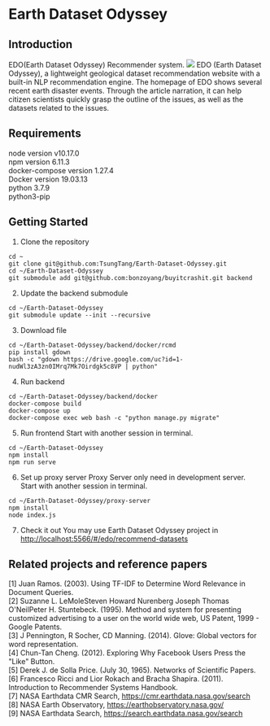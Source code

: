 # Earth Dataset Odyssey
## Introduction
EDO(Earth Dataset Odyssey) Recommender system. 
![](https://i.imgur.com/zPWMUlP.jpg)
EDO (Earth Dataset Odyssey), a lightweight geological dataset recommendation website with a built-in NLP recommendation engine. The homepage of EDO shows several recent earth disaster events. Through the article narration, it can help citizen scientists quickly grasp the outline of the issues, as well as the datasets related to the issues.

## Requirements
node version v10.17.0    
npm version 6.11.3    
docker-compose version 1.27.4    
Docker version 19.03.13    
python 3.7.9    
python3-pip    

## Getting Started
1. Clone the repository
```shell
cd ~
git clone git@github.com:TsungTang/Earth-Dataset-Odyssey.git
cd ~/Earth-Dataset-Odyssey
git submodule add git@github.com:bonzoyang/buyitcrashit.git backend
```

2. Update the backend submodule
```shell
cd ~/Earth-Dataset-Odyssey
git submodule update --init --recursive
```

3. Download file
```shell
cd ~/Earth-Dataset-Odyssey/backend/docker/rcmd
pip install gdown
bash -c "gdown https://drive.google.com/uc?id=1-nudWl3zA3zn0IMrq7Mk7Oirdgk5c8VP | python"
```

4. Run backend
```shell
cd ~/Earth-Dataset-Odyssey/backend/docker
docker-compose build
docker-compose up
docker-compose exec web bash -c "python manage.py migrate"
```

5. Run frontend
Start with another session in terminal.
```shell
cd ~/Earth-Dataset-Odyssey
npm install
npm run serve
```

6. Set up proxy server
Proxy Server only need in development server.    
Start with another session in terminal.
```
cd ~/Earth-Dataset-Odyssey/proxy-server
npm install
node index.js
```

7. Check it out
You may use Earth Dataset Odyssey project in    
[http://localhost:5566/#/edo/recommend-datasets](http://localhost:5566/#/edo/recommend-datasets)

## Related projects and reference papers
[1] Juan Ramos. (2003). Using TF-IDF to Determine Word Relevance in Document Queries.     
[2] Suzanne L. LeMoleSteven Howard Nurenberg Joseph Thomas O'NeilPeter H. Stuntebeck. (1995). Method and system for presenting customized advertising to a user on the world wide web, US Patent, 1999 - Google Patents.    
[3] J Pennington, R Socher, CD Manning. (2014). Glove: Global vectors for word representation.    
[4] Chun-Tan Cheng. (2012). Exploring Why Facebook Users Press the "Like" Button.    
[5] Derek J. de Solla Price. (July 30, 1965). Networks of Scientific Papers.    
[6] Francesco Ricci and Lior Rokach and Bracha Shapira. (2011). Introduction to Recommender Systems Handbook.    
[7] NASA Earthdata CMR Search, https://cmr.earthdata.nasa.gov/search    
[8] NASA Earth Observatory, https://earthobservatory.nasa.gov/    
[9] NASA Earthdata Search, https://search.earthdata.nasa.gov/search    